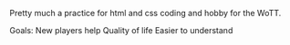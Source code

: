 Pretty much a practice for html and css coding and hobby for the WoTT.

Goals:
New players help
Quality of life
Easier to understand
